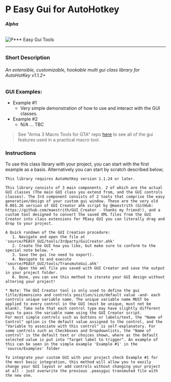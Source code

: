 # P Easy Gui for AutoHotkey
###### **Alpha**
![P*** Easy Gui Tools](http://oi65.tinypic.com/rcnj3q.jpg)
___
### **Short Description**
###### An extensible, customizable, hookable multi gui class library for AutoHotKey v1.1.2+

### **GUI Examples**: 
- Example #1
  - Very simple demonstration of how to use and interact with the GUI classes.
- Example #2
  - N/A ... TBC

>See "Arma 3 Macro Tools for GTA" repo [here](https://github.com/uniflare/Arma-3-Macro-Tools-for-GTA "A3MT for GTA") to see all of the gui features used in a practical macro tool.

### **Instructions**
To use this class library with your project, you can start with the first example as a basis. 
Alternatively you can start by scratch described below;
```
This library requires AutoHotKey version 1.1.24 or later.

This library consists of 3 main components. 2 of which are the actual GUI classes (The main GUI class you extend from, and the GUI controls classes). The 3rd component consists of 2 tools that comprise the easy generation/design of your custom gui window. These are the very old 0.001.26 version of GUI Creator ahk script by @maestrith (GitHub: https://github.com/maestrith/GUI_Creator - thanks my friend!), and a custom tool designed to convert the saved XML files from the GUI Creator into class extensions for PEasy GUI you can literally drag and drop to your project.

A Quick rundown of the GUI Creation procedure:
   1. Navigate and open the file at 'source/PEASY_GUI/tools/3rdparty/GuiCreator.ahk'
   2. Create the GUI how you like, but make sure to conform to the special note below. *
   3. Save the gui (no need to export).
   4. Navigate to and execute 'source/PEASY_GUI/tools/TransmuteGui.ahk'
   5. Open the xml file you saved with GUI Creator and save the output in your project folder.
   6. Done, you can use this method to iterate your GUI design without altering your project!
   
* Note: The GUI Creator tool is only used to define the gui title/dimensions and controls position/size/default value -and- each controls unique variable name. The unique variable name MUST be applied to every control in the GUI (must be unique, must not be blank). Take note that each control type may have slightly different ways to pass the variable name using the GUI Creator script.
For most simple controls such as buttons or labels/text, the "Name of Control" option is the default value assigned to the control, and the "Variable to associate with this control" is self-explanatory. For some controls such as Checkboxes and Dropdownlists, the "Name of control" is the default text or choices shown, where as the default selected value is put into "Target label to trigger". An example of this can be seen in the simple example 'Example #1' in the 'source/Examples' folder

To integrate your custom GUI with your project check Example #1 for the most basic integration, this method will allow you to easily change your GUI layout or add controls without changing your project at all - just overwrite the previous .peasygui transmuted file with the new one.
